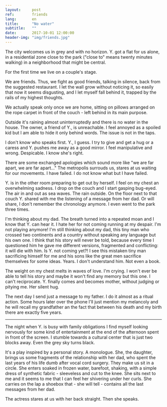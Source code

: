 ```yaml
---
layout:     post
ref:		friends
lang: 		en
title:      "No water"
subtitle:   ""
date:       2017-10-01 12:00:00
header-img: "img/friends.jpg"
---
```


The city welcomes us in grey and with no horizon. Y. got a flat for us alone, in a residential zone close to the park ("close to" means twenty minutes walking) in a neighborhood that might be central. 

For the first time we live on a couple's stage.

We are friends. Thus, we fight as good friends, talking in silence, back from the suggested restaurant. I let the wall grow without noticing it, so easily that now it seems disgusting, and I let myself fall behind it, trapped by the rails of my highest thoughts.

We actually speak only once we are home, sitting on pillows arranged on the rope carpet in front of the couch - left behind in its main purpose.

Outside it's raining almost uninterruptedly and there is no water in the house. The owner, a friend of Y., is unreachable. I feel annoyed as a spoiled kid but I am able to hide it only behind words. The issue is not in the taps.

I don't know who speaks first. Y., I guess. I try to give and get a hug or a caress and Y. pushes me away as a good mirror. I feel manipulative and wrong. Despicable. I know she's right.

There are some exchanged apologies which sound more like "we are far apart, we are far apart..." The metropolis surrouds us, stares at us waiting for our movements. I have failed. I do not know what but I have failed.

Y. is in the other room preparing to get out by herself. I feel on my chest an overwhelming sadness. I drop on the couch and I start gasping bug-eyed. The air in and out as sea waves. The rain outside. On the floor next to that couch Y. shared with me the listening of a message from her dad. Or will share, I don't remember the chronology anymore. I even went to the park three times. 

I'm thinking about my dad. The breath turned into a repeated moan and I know that Y. can hear it. I hate her for not coming running at my despair. I'm not playing anymore! I'm still thinking about my dad, this tiny man who crossed two continents and a country without speaking any language but his own one. I think that his story will never be told, because every time I questioned him he gave me different versions, fragmented and conflicting: it will die with him. Is Y. not coming yet?! I see this mistaken tiny man sacrificing himself for me and his sons like the great men sacrifice themselves for some ideas. Years. I don't understand him. Not even a book.

The weight on my chest melts in waves of love. I'm crying. I won't ever be able to tell his story and maybe it won't find any memory but this one. I can't reciprocate. Y. finally comes and becomes mother, without judging or pitying me. Her silent hug.

The next day I send just a message to my father. I do it almost as a ritual action. Some hours later over the phone I'll just mention my melancoly and he will recall my grandfather an the fact that between his death and my birth there are exactly five years.

---

The night when Y. is busy with family obligations I find myself looking nervously for some kind of entertainment at the end of the afternoon spent in front of the screen. I stumble towards a cultural center that is just two blocks away. Even the grey sky turns black.

It's a play inspired by a personal story. A monologue. She, the daughter, brings us some fragments of the relationship with her dad, who spent the last years of his life dumb after vocal cord surgery. They make us sit in a circle. She enters soaked in frozen water, barefoot, shaking, with a simple dress of synthetic fabric - sleeveless and cut to the knee. She sits next to me and it seems to me that I can feel her shivering under her curls. She carries on the lap a shoebox that - she will tell - contains all the last messages from her dad.

The actress stares at us with her back straight. Then she speaks.
